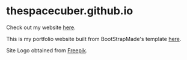 # thespacecuber.github.io

Check out my website [here](www.royceho.net).

This is my portfolio website built from BootStrapMade's template [here](https://bootstrapmade.com/iportfolio-bootstrap-portfolio-websites-template/).

Site Logo obtained from [Freepik](https://www.freepik.com/vectors/logo). 
